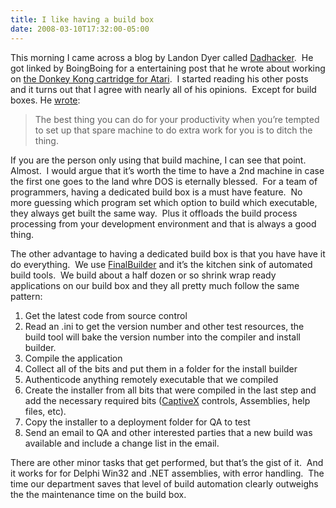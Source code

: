 ```yaml
---
title: I like having a build box
date: 2008-03-10T17:32:00-05:00
---
```

This morning I came across a blog by Landon Dyer called [Dadhacker](http://www.dadhacker.com/blog/ "DadHacker: Instant wisdom about any random thing I feel like.").  He got linked by BoingBoing for a entertaining post that he wrote about working on [the Donkey Kong cartridge for Atari](http://www.boingboing.net/2008/03/09/insiders-story-about.html "Insider's story about Atari").  I started reading his other posts and it turns out that I agree with nearly all of his opinions.  Except for build boxes. He [wrote](http://www.dadhacker.com/blog/wp-trackback.php?p=849 "DadHacker: Musings"):

> The best thing you can do for your productivity when you’re tempted to set up that spare machine to do extra work for you is to ditch the thing.

If you are the person only using that build machine, I can see that point.  Almost.  I would argue that it&#8217;s worth the time to have a 2nd machine in case the first one goes to the land whre DOS is eternally blessed.  For a team of programmers, having a dedicated build box is a must have feature.  No more guessing which program set which option to build which executable, they always get built the same way.  Plus it offloads the build process processing from your development environment and that is always a good thing.

The other advantage to having a dedicated build box is that you have have it do everything.  We use [FinalBuilder](http://www.finalbuilder.com/finalbuilder.aspx) and it&#8217;s the kitchen sink of automated build tools.  We build about a half dozen or so shrink wrap ready applications on our build box and they all pretty much follow the same pattern:

  1. Get the latest code from source control
  2. Read an .ini to get the version number and other test resources, the build tool will bake the version number into the compiler and install builder.
  3. Compile the application
  4. Collect all of the bits and put them in a folder for the install builder
  5. Authenticode anything remotely executable that we compiled
  6. Create the installer from all bits that were compiled in the last step and add the necessary required bits ([CaptiveX](http://www.mrbunny.com/) controls, Assemblies, help files, etc).
  7. Copy the installer to a deployment folder for QA to test
  8. Send an email to QA and other interested parties that a new build was available and include a change list in the email.

There are other minor tasks that get performed, but that&#8217;s the gist of it.  And it works for for Delphi Win32 and .NET assemblies, with error handling.  The time our department saves that level of build automation clearly outweighs the the maintenance time on the build box.
